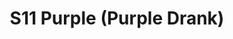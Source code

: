 ---
title: S11 Purple (Purple Drank)
permalink: "/teams/s11-purple"
teamslug: s11-purple
members:
- Clay Arnold - Captain
- Matt Cline - QB
- Earl Armstrong
- Ryan Boyle
- Andrew Carr
- Franco Ciammachilli
- Bev George
- Cody Griffith
- Ricky Junquera
- Patrick Menasco
- Jack Miles
- Nick Spezia
- Chris Wooley
- ''
teamid: 932
name: S11 Purple
color: Purple Drank
division: ''
---